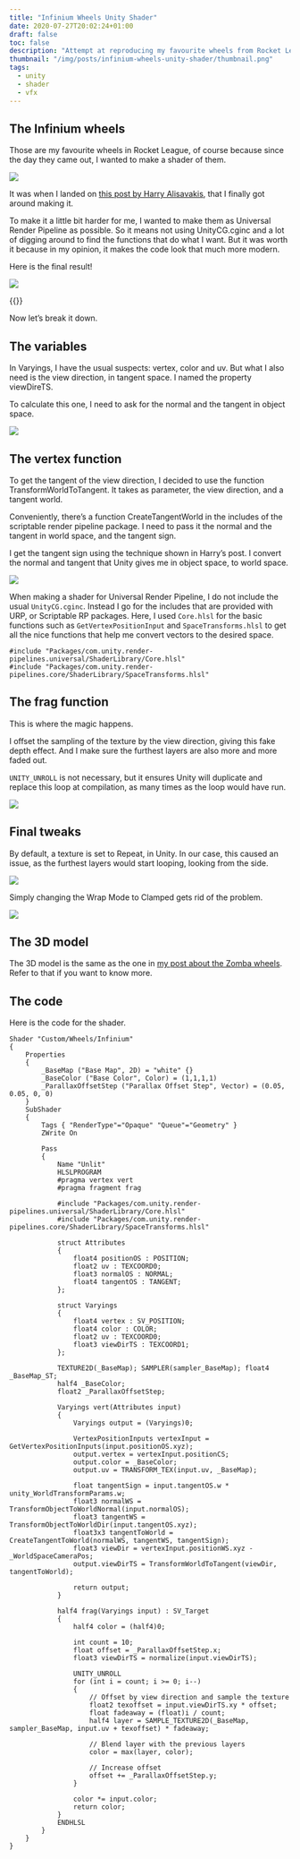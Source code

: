 ```yaml
---
title: "Infinium Wheels Unity Shader"
date: 2020-07-27T20:02:24+01:00
draft: false
toc: false
description: "Attempt at reproducing my favourite wheels from Rocket League. I talk shaders, Universal Render Pipeline and view direction."
thumbnail: "/img/posts/infinium-wheels-unity-shader/thumbnail.png"
tags:
  - unity
  - shader
  - vfx
---
```


## The Infinium wheels

Those are my favourite wheels in Rocket League, of course because since the day they came out, I wanted to make a shader of them.

![](/img/posts/infinium-wheels-unity-shader/ps4-infinium-TitaniumWhite.png)

It was when I landed on [this post by Harry Alisavakis](https://halisavakis.com/my-take-on-shaders-parallax-effect-part-ii/), that I finally got around making it.

To make it a little bit harder for me, I wanted to make them as Universal Render Pipeline as possible. So it means not using UnityCG.cginc and a lot of digging around to find the functions that do what I want. But it was worth it because in my opinion, it makes the code look that much more modern.

Here is the final result!

![](/img/posts/infinium-wheels-unity-shader/infinium.png)

{{<youtube X8AZJ8GJoB0>}}

Now let’s break it down.

## The variables

In Varyings, I have the usual suspects: vertex, color and uv. But what I also need is the view direction, in tangent space. I named the property viewDireTS.

To calculate this one, I need to ask for the normal and the tangent in object space.

![](/img/posts/infinium-wheels-unity-shader/rider64_2020-07-26_22-20-19.png)

## The vertex function

To get the tangent of the view direction, I decided to use the function TransformWorldToTangent. It takes as parameter, the view direction, and a tangent world.

Conveniently, there’s a function CreateTangentWorld in the includes of the scriptable render pipeline package. I need to pass it the normal and the tangent in world space, and the tangent sign.

I get the tangent sign using the technique shown in Harry’s post. I convert the normal and tangent that Unity gives me in object space, to world space.

![](/img/posts/infinium-wheels-unity-shader/rider64_2020-07-26_22-46-18.png)

When making a shader for Universal Render Pipeline, I do not include the usual `UnityCG.cginc`. Instead I go for the includes that are provided with URP, or Scriptable RP packages. Here, I used `Core.hlsl` for the basic functions such as `GetVertexPositionInput` and `SpaceTransforms.hlsl` to get all the nice functions that help me convert vectors to the desired space.

```hlsl
#include "Packages/com.unity.render-pipelines.universal/ShaderLibrary/Core.hlsl"
#include "Packages/com.unity.render-pipelines.core/ShaderLibrary/SpaceTransforms.hlsl"
```

## The frag function

This is where the magic happens.

I offset the sampling of the texture by the view direction, giving this fake depth effect. And I make sure the furthest layers are also more and more faded out.

`UNITY_UNROLL` is not necessary, but it ensures Unity will duplicate and replace this loop at compilation, as many times as the loop would have run.

![](/img/posts/infinium-wheels-unity-shader/image-asset.png)

## Final tweaks

By default, a texture is set to Repeat, in Unity. In our case, this caused an issue, as the furthest layers would start looping, looking from the side. 

![](/img/posts/infinium-wheels-unity-shader/Unity_2020-07-26_23-25-43.png)

Simply changing the Wrap Mode to Clamped gets rid of the problem.

![](/img/posts/infinium-wheels-unity-shader/Unity_2020-07-26_23-22-09.png)

## The 3D model

The 3D model is the same as the one in [my post about the Zomba wheels](/posts/zomba-wheels-in-shader-graph). Refer to that if you want to know more.

## The code

Here is the code for the shader.

```hlsl
Shader "Custom/Wheels/Infinium"
{
    Properties
    {
        _BaseMap ("Base Map", 2D) = "white" {}
        _BaseColor ("Base Color", Color) = (1,1,1,1)
        _ParallaxOffsetStep ("Parallax Offset Step", Vector) = (0.05, 0.05, 0, 0)
    }
    SubShader
    {
        Tags { "RenderType"="Opaque" "Queue"="Geometry" }
        ZWrite On

        Pass
        {
            Name "Unlit"
            HLSLPROGRAM
            #pragma vertex vert
            #pragma fragment frag

            #include "Packages/com.unity.render-pipelines.universal/ShaderLibrary/Core.hlsl"
            #include "Packages/com.unity.render-pipelines.core/ShaderLibrary/SpaceTransforms.hlsl"

            struct Attributes
            {
                float4 positionOS : POSITION;
                float2 uv : TEXCOORD0;
                float3 normalOS : NORMAL;
                float4 tangentOS : TANGENT;
            };

            struct Varyings
            {
                float4 vertex : SV_POSITION;
                float4 color : COLOR;
                float2 uv : TEXCOORD0;
                float3 viewDirTS : TEXCOORD1;
            };

            TEXTURE2D(_BaseMap); SAMPLER(sampler_BaseMap); float4 _BaseMap_ST;
            half4 _BaseColor;
            float2 _ParallaxOffsetStep;

            Varyings vert(Attributes input)
            {
                Varyings output = (Varyings)0;

                VertexPositionInputs vertexInput = GetVertexPositionInputs(input.positionOS.xyz);
                output.vertex = vertexInput.positionCS;
                output.color = _BaseColor;
                output.uv = TRANSFORM_TEX(input.uv, _BaseMap);

                float tangentSign = input.tangentOS.w * unity_WorldTransformParams.w;
                float3 normalWS = TransformObjectToWorldNormal(input.normalOS);
                float3 tangentWS = TransformObjectToWorldDir(input.tangentOS.xyz);
                float3x3 tangentToWorld = CreateTangentToWorld(normalWS, tangentWS, tangentSign);
                float3 viewDir = vertexInput.positionWS.xyz - _WorldSpaceCameraPos;
                output.viewDirTS = TransformWorldToTangent(viewDir, tangentToWorld);

                return output;
            }

            half4 frag(Varyings input) : SV_Target
            {
                half4 color = (half4)0;

                int count = 10;
                float offset = _ParallaxOffsetStep.x;
                float3 viewDirTS = normalize(input.viewDirTS);

                UNITY_UNROLL
                for (int i = count; i >= 0; i--)
                {
                    // Offset by view direction and sample the texture
                    float2 texoffset = input.viewDirTS.xy * offset;
                    float fadeaway = (float)i / count;
                    half4 layer = SAMPLE_TEXTURE2D(_BaseMap, sampler_BaseMap, input.uv + texoffset) * fadeaway;

                    // Blend layer with the previous layers
                    color = max(layer, color);

                    // Increase offset
                    offset += _ParallaxOffsetStep.y;
                }

                color *= input.color;
                return color;
            }
            ENDHLSL
        }
    }
}
```
